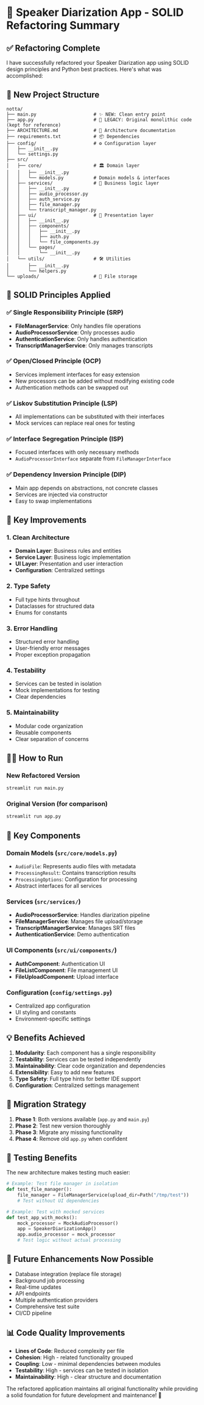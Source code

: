 # 🎯 Speaker Diarization App - SOLID Refactoring Summary

## ✅ Refactoring Complete

I have successfully refactored your Speaker Diarization app using SOLID design principles and Python best practices. Here's what was accomplished:

## 📁 New Project Structure

```
notta/
├── main.py                     # ✨ NEW: Clean entry point
├── app.py                      # 📜 LEGACY: Original monolithic code (kept for reference)
├── ARCHITECTURE.md             # 📖 Architecture documentation
├── requirements.txt            # 📦 Dependencies
├── config/                     # ⚙️ Configuration layer
│   ├── __init__.py
│   └── settings.py
├── src/
│   ├── core/                   # 🏛️ Domain layer
│   │   ├── __init__.py
│   │   └── models.py           # Domain models & interfaces
│   ├── services/               # 🔧 Business logic layer
│   │   ├── __init__.py
│   │   ├── audio_processor.py
│   │   ├── auth_service.py
│   │   ├── file_manager.py
│   │   └── transcript_manager.py
│   ├── ui/                     # 🎨 Presentation layer
│   │   ├── __init__.py
│   │   ├── components/
│   │   │   ├── __init__.py
│   │   │   ├── auth.py
│   │   │   └── file_components.py
│   │   └── pages/
│   │       └── __init__.py
│   └── utils/                  # 🛠️ Utilities
│       ├── __init__.py
│       └── helpers.py
└── uploads/                    # 📁 File storage
```

## 🎯 SOLID Principles Applied

### ✅ Single Responsibility Principle (SRP)

- **FileManagerService**: Only handles file operations
- **AudioProcessorService**: Only processes audio
- **AuthenticationService**: Only handles authentication
- **TranscriptManagerService**: Only manages transcripts

### ✅ Open/Closed Principle (OCP)

- Services implement interfaces for easy extension
- New processors can be added without modifying existing code
- Authentication methods can be swapped out

### ✅ Liskov Substitution Principle (LSP)

- All implementations can be substituted with their interfaces
- Mock services can replace real ones for testing

### ✅ Interface Segregation Principle (ISP)

- Focused interfaces with only necessary methods
- `AudioProcessorInterface` separate from `FileManagerInterface`

### ✅ Dependency Inversion Principle (DIP)

- Main app depends on abstractions, not concrete classes
- Services are injected via constructor
- Easy to swap implementations

## 🚀 Key Improvements

### 1. **Clean Architecture**

- **Domain Layer**: Business rules and entities
- **Service Layer**: Business logic implementation
- **UI Layer**: Presentation and user interaction
- **Configuration**: Centralized settings

### 2. **Type Safety**

- Full type hints throughout
- Dataclasses for structured data
- Enums for constants

### 3. **Error Handling**

- Structured error handling
- User-friendly error messages
- Proper exception propagation

### 4. **Testability**

- Services can be tested in isolation
- Mock implementations for testing
- Clear dependencies

### 5. **Maintainability**

- Modular code organization
- Reusable components
- Clear separation of concerns

## 🏃‍♂️ How to Run

### New Refactored Version

```bash
streamlit run main.py
```

### Original Version (for comparison)

```bash
streamlit run app.py
```

## 🔧 Key Components

### Domain Models (`src/core/models.py`)

- `AudioFile`: Represents audio files with metadata
- `ProcessingResult`: Contains transcription results
- `ProcessingOptions`: Configuration for processing
- Abstract interfaces for all services

### Services (`src/services/`)

- **AudioProcessorService**: Handles diarization pipeline
- **FileManagerService**: Manages file upload/storage
- **TranscriptManagerService**: Manages SRT files
- **AuthenticationService**: Demo authentication

### UI Components (`src/ui/components/`)

- **AuthComponent**: Authentication UI
- **FileListComponent**: File management UI
- **FileUploadComponent**: Upload interface

### Configuration (`config/settings.py`)

- Centralized app configuration
- UI styling and constants
- Environment-specific settings

## 💡 Benefits Achieved

1. **Modularity**: Each component has a single responsibility
2. **Testability**: Services can be tested independently
3. **Maintainability**: Clear code organization and dependencies
4. **Extensibility**: Easy to add new features
5. **Type Safety**: Full type hints for better IDE support
6. **Configuration**: Centralized settings management

## 🔄 Migration Strategy

1. **Phase 1**: Both versions available (`app.py` and `main.py`)
2. **Phase 2**: Test new version thoroughly
3. **Phase 3**: Migrate any missing functionality
4. **Phase 4**: Remove old `app.py` when confident

## 🧪 Testing Benefits

The new architecture makes testing much easier:

```python
# Example: Test file manager in isolation
def test_file_manager():
    file_manager = FileManagerService(upload_dir=Path("/tmp/test"))
    # Test without UI dependencies

# Example: Test with mocked services
def test_app_with_mocks():
    mock_processor = MockAudioProcessor()
    app = SpeakerDiarizationApp()
    app.audio_processor = mock_processor
    # Test logic without actual processing
```

## 🚀 Future Enhancements Now Possible

- Database integration (replace file storage)
- Background job processing
- Real-time updates
- API endpoints
- Multiple authentication providers
- Comprehensive test suite
- CI/CD pipeline

## 📊 Code Quality Improvements

- **Lines of Code**: Reduced complexity per file
- **Cohesion**: High - related functionality grouped
- **Coupling**: Low - minimal dependencies between modules
- **Testability**: High - services can be tested in isolation
- **Maintainability**: High - clear structure and documentation

The refactored application maintains all original functionality while providing a solid foundation for future development and maintenance! 🎉
